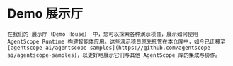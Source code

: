 # Demo 展示厅

```{note}
在我们的 展示厅（Demo House） 中，您可以探索各种演示项目，展示如何使用 AgentScope Runtime 构建智能体应用。这些演示项目原先托管在本仓库中，如今已迁移至 [agentscope-ai/agentscope-samples](https://github.com/agentscope-ai/agentscope-samples)，以更好地展示它们与其他 AgentScope 库的集成与协作。
```

<div class="gallery-container">
    <a class="gallery-item"
       href="https://github.com/agentscope-ai/agentscope-samples/tree/main/browser_use/browser_use_fullstack_runtime">
        <div class="gallery-item-card">
            <div class="gallery-item-card-image-container">
                <img class="gallery-item-card-img"
                     src="https://img.alicdn.com/imgextra/i2/O1CN01M4Xm6S1PypUvcjzq5_!!6000000001910-0-tps-1598-1596.jpg"
                     alt="浏览器控制智能体">
            </div>
            <div class="gallery-item-card-content">
                <div class="gallery-item-card-title">浏览器控制智能体</div>
                <div class="gallery-item-description">
                    在AgentScope Runtime中使用浏览器沙箱创建一个网页浏览器控制智能体。
                </div>
            </div>
        </div>
    </a>
    <a class="gallery-item"
       href="https://github.com/agentscope-ai/agentscope-samples/tree/main/deep_research/qwen_langgraph_search_fullstack_runtime">
        <div class="gallery-item-card">
            <div class="gallery-item-card-image-container">
                <img class="gallery-item-card-img"
                     src="https://img.alicdn.com/imgextra/i2/O1CN01M4Xm6S1PypUvcjzq5_!!6000000001910-0-tps-1598-1596.jpg"
                     alt="Qwen LangGraph 搜索">
            </div>
            <div class="gallery-item-card-content">
                <div class="gallery-item-card-title">Qwen LangGraph 搜索
                </div>
                <div class="gallery-item-description">
                    在AgentScope Runtime中开发Qwen LangGraph搜索功能。
                </div>
            </div>
        </div>
    </a>
    <a class="gallery-item"
       href="https://github.com/agentscope-ai/agentscope-samples/tree/main/conversational_agents/chatbot_fullstack_runtime">
        <div class="gallery-item-card">
            <div class="gallery-item-card-image-container">
                <img class="gallery-item-card-img"
                     src="https://img.alicdn.com/imgextra/i2/O1CN01M4Xm6S1PypUvcjzq5_!!6000000001910-0-tps-1598-1596.jpg"
                     alt="多用户聊天机器人">
            </div>
            <div class="gallery-item-card-content">
                <div class="gallery-item-card-title">多用户聊天机器人</div>
                <div class="gallery-item-description">
                    使用AgentScope Runtime构建多用户聊天机器人。
                </div>
            </div>
        </div>
    </a>
</div>

<style>
    @import url('https://fonts.googleapis.com/css2?family=Inter:wght@300;400;500;600;700&display=swap');

    .gallery-container {
        display: grid;
        grid-template-columns: repeat(auto-fit, minmax(320px, 1fr));
        gap: 24px;
        margin: 32px 0;
        padding: 0 16px;
        font-family: 'Inter', -apple-system, BlinkMacSystemFont, 'Segoe UI', Roboto, sans-serif;
    }

    .gallery-item {
        text-decoration: none;
        color: inherit;
        display: block;
        transition: all 0.3s cubic-bezier(0.25, 0.46, 0.45, 0.94);
    }

    .gallery-item-card {
        background: #ffffff;
        border: 1px solid rgba(0, 0, 0, 0.06);
        border-radius: 16px;
        overflow: hidden;
        transition: all 0.4s cubic-bezier(0.25, 0.46, 0.45, 0.94);
        box-shadow: 0 1px 3px rgba(0, 0, 0, 0.04), 0 4px 12px rgba(0, 0, 0, 0.02);
        backdrop-filter: blur(10px);
        position: relative;
        display: flex;
        flex-direction: column;
        height: 300px;
    }

    .gallery-item-card::before {
        content: '';
        position: absolute;
        top: 0;
        left: 0;
        right: 0;
        bottom: 0;
        background: linear-gradient(135deg, rgba(255, 255, 255, 0.1) 0%, rgba(255, 255, 255, 0.05) 100%);
        opacity: 0;
        transition: opacity 0.3s ease;
    }

    .gallery-item:hover {
        transform: translateY(-8px) scale(1.02);;
    }

    .gallery-item:hover .gallery-item-card::before {
        opacity: 1;
    }

    .gallery-item-card-image-container {
        flex: 1;
        background: linear-gradient(135deg, #667eea 0%, #764ba2 100%);
        overflow: hidden;
    }

    .gallery-item-card-img {
        width: 100%;
        height: 100%;
        object-fit: cover;
        transition: transform 0.2s cubic-bezier(0.25, 0.46, 0.45, 0.94);
    }

    .gallery-item:hover .gallery-item-card-img {
        transform: scale(1.05);
    }

    .gallery-item-card-content {
        flex: 1;
        padding: 20px 24px 24px;
        display: flex;
        flex-direction: column;
        justify-content: center;
    }

    .gallery-item-card-title {
        font-weight: 600;
        font-size: 18px;
        line-height: 1.4;
        color: #1d1d1f;
        margin: 0 0 12px;
        letter-spacing: -0.01em;
    }

    .gallery-item-description {
        color: #86868b;
        font-size: 14px;
        line-height: 1.6;
        font-weight: 400;
        letter-spacing: 0.01em;
    }

    @media (prefers-color-scheme: dark) {
        .gallery-item-card {
            background: rgba(28, 28, 30, 0.8);
            border-color: rgba(255, 255, 255, 0.1);
        }

        .gallery-item-card-title {
            color: #f5f5f7;
        }

        .gallery-item-description {
            color: #a1a1a6;
        }

        .gallery-item:hover .gallery-item-card {
            transform: scale(1.02);
            box-shadow: 0 8px 30px rgba(0, 0, 0, 0.08), 0 20px 60px rgba(0, 0, 0, 0.04);
            border-color: rgba(0, 122, 255, 0.1);
            border-radius: 16px;
        }
    }

    @media (max-width: 768px) {
        .gallery-container {
            grid-template-columns: 1fr;
            gap: 16px;
            margin: 24px 0;
            padding: 0 12px;
        }

        .gallery-item-card-content {
            padding: 16px 20px 20px;
        }

        .gallery-item-card-title {
            font-size: 16px;
            margin-bottom: 8px;
        }

        .gallery-item-description {
            font-size: 13px;
        }

        .gallery-item-card-image-container {
            height: 160px;
        }
    }

    @media (prefers-reduced-motion: no-preference) {
        html {
            scroll-behavior: smooth;
        }
    }

    .gallery-item:focus {
        outline: none;
    }

    .gallery-item:focus .gallery-item-card {
        box-shadow: 0 0 0 2px rgba(0, 122, 255, 0.4), 0 8px 30px rgba(0, 0, 0, 0.08), 0 20px 60px rgba(0, 0, 0, 0.04);
    }

    .gallery-item-card {
        animation: fadeInUp 0.6s cubic-bezier(0.25, 0.46, 0.45, 0.94) forwards;
        opacity: 0;
        transform: translateY(20px);
    }

    .gallery-item:nth-child(1) .gallery-item-card {
        animation-delay: 0.1s;
    }

    .gallery-item:nth-child(2) .gallery-item-card {
        animation-delay: 0.2s;
    }

    .gallery-item:nth-child(3) .gallery-item-card {
        animation-delay: 0.3s;
    }

    @keyframes fadeInUp {
        to {
            opacity: 1;
            transform: translateY(0);
        }
    }
</style>
